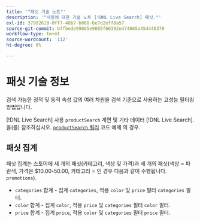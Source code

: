 ```yaml
---
title: '"패싯 기술 노트"'
description: '"사용에 대한 기술 노트 [!DNL Live Search] 패싯."'
exl-id: 37982610-0ff7-48b7-b088-be7d2eff8a57
source-git-commit: bffbede99865e9085f60392e474065a454446370
workflow-type: tm+mt
source-wordcount: '112'
ht-degree: 0%

---
```


# 패싯 기술 정보

검색 가능한 정적 및 동적 속성 값의 여러 차원을 검색 기준으로 사용하는 고성능 필터링 방법입니다.

[!DNL Live Search] 사용 `productSearch` 계면 및 기타 데이터 [!DNL Live Search]. 을(를) 참조하십시오. [`productSearch` 쿼리](https://devdocs.magento.com/live-search/product-search.html) 코드 예제 의 경우.

## 패싯 집계

패싯 집계는 스토어에 세 개의 패싯(카테고리, 색상 및 가격)과 세 개의 패싯(색상 = 파란색, 가격은 $10.00-50.00, 카테고리 = 인 경우 다음과 같이 수행됩니다. `promotions`).

* `categories` 합계 - 집계 `categories`, 적용 `color` 및 `price` 필터 `categories` 필터.
* `color` 합계 - 집계 `color`, 적용 `price` 및 `categories` 필터 `color` 필터.
* `price` 합계 - 집계 `price`, 적용 `color` 및 `categories` 필터 `price` 필터.
